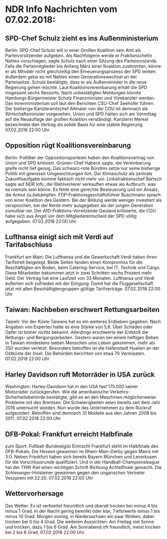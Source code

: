 # NDR Info Nachrichten vom 07.02.2018:


## SPD-Chef Schulz zieht es ins Außenministerium
Berlin: 	SPD-Chef Schulz will in einer Großen Koalition sein Amt als Parteivorsitzender aufgeben. Als Nachfolgerin werde er Fraktionschefin Nahles vorschlagen, sagte Schulz nach einer Sitzung des Parteivorstands. Falls die Parteimitglieder bis Anfang März einer Koalition zustimmten, könne er als Minister nicht gleichzeitig den Erneuerungsprozess der SPD lenken. Außerdem gebe es mit Nahles einen Generationswechsel an der Parteispitze. Schulz bestätigte, dass er als Außenminister in die neue Regierung gehen möchte. Laut Koalitionsvereinbarung erhält die SPD insgesamt sechs Ressorts. Nach unbestätigten Meldungen könnte Hamburgs Bürgermeister Scholz Finanzminister und Vizekanzler werden. Das Innenministerium soll laut den Berichten CSU-Chef Seehofer führen. Der bisherige Kanzleramtschef Altmaier von der CDU ist demnach als Wirtschaftsminister vorgesehen. Union und SPD hatten sich am Vormittag auf die Neuauflage der großen Koalition verständigt. Kanzlerin Merkel bezeichnete den Vertrag als solide Basis für eine stabile Regierung. 07.02.2018 22:00 Uhr 

## Opposition rügt Koalitionsvereinbarung
Berlin:     Politiker der Oppositionsparteien haben den Koalitionsvertrag von Union und SPD kritisiert. Grünen-Chef Habeck sagte, die Vereinbarung greife nicht tief genug. Das schwarz-rote Bündnis setze nur seine bisherige Politik mit gewissen Umgewichtungen fort. Der Klimaschutz als zentrale Zukunftsaufgabe komme faktisch nicht mehr vor. Linksfraktionschef Bartsch sagte auf NDR Info, die Wahlverlierer verkauften etwas als Aufbruch, was es niemals sein könne. Es fehle eine gerechte Besteuerung und ein Ansatz, die Armut zu bekämpfen. FDP-Fraktionsgeschäftsführer Buschmann sprach von einer Koalition des Gestern. Bei der Bildung werde weniger investiert als versprochen, bei der Rente mehr ausgegeben als der jungen Generation zumutbar sei. Der AfD-Fraktions-Vorsitzende Gauland kritisierte, die CDU habe sich aus Angst vor dem Mitgliederentscheid der SPD völlig aufgegeben. 07.02.2018 22:00 Uhr 

## Lufthansa einigt sich mit Verdi auf Tarifabschluss
Frankfurt am Main: Die Lufthansa und die Gewerkschaft Verdi haben ihren Tarifstreit beigelegt. Beide Seiten fanden einen Kompromiss für die Beschäftigten am Boden, beim Catering-Service, bei IT, Technik und Cargo. Diese Mitarbeiter bekommen jetzt in zwei Schritten sechs Prozent mehr Geld. Der Vertrag hat eine Laufzeit von 33 Monaten. Lufthansa und Verdi äußerten sich zufrieden mit der Einigung. Damit hat die Fluggesellschaft jetzt mit allen Beschäftigtengruppen gültige Tarifverträge. 07.02.2018 22:00 Uhr 

## Taiwan: Nachbeben erschwert Rettungsarbeiten
Taipeh: Vor der Küste Taiwans hat es ein weiteres Erdbeben gegeben. Nach Angaben von Experten hatte es eine Stärke von 5,6. Über Schäden oder Opfer ist bisher nichts bekannt. Allerdings erschwerte der Erdstoß die Rettungs- und Bergungsarbeiten. Gestern waren bei einem heftigen Beben in Taiwan mindestens sieben Menschen ums Leben gekommen, mehr als 250 wurden verletzt. Besonders betroffen ist die Hafenstadt Hualien an der Ostküste der Insel. Die Behörden berichten von etwa 70 Vermissten. 07.02.2018 22:00 Uhr 

## Harley Davidson ruft Motorräder in USA zurück
Washington:    Harley-Davidson hat in den USA fast 175.000 seiner Motorräder zurückgerufen. Wie die amerikanische Verkehrs-Sicherheitsbehörde bestätigte, gibt es an den Maschinen möglicherweise Probleme mit den Bremsen. Die Schwierigkeiten seien bereits seit dem Jahr 2016 untersucht worden. Nun wurde das Unternehmen zu dem Rückruf aufgeordert. Betroffen sind demnach 31 Modelle aus den Jahren 2008 bis 2011. 07.02.2018 22:00 Uhr 

## DFB-Pokal: Frankfurt erreicht Halbfinale
zum Sport: Fußball-Bundesligist Eintracht Frankfurt steht im Halbfinale des DFB-Pokals. Die Hessen gewannen im Rhein-Main-Derby gegen Mainz mit 3:0. Neben Frankfurt haben sich bereits Bayern München und Leverkusen für die Vorschlussrunde qualifiziert. Und in der Handball-Championsleague hat der THW Kiel einen wichtigen Schritt Richtung Achtelfinale gemacht. Die Schleswiger-Holsteiner gewannen gegen den ungarischen Vertreter Veszprem mit 22:20. 07.02.2018 22:00 Uhr 

## Wettervorhersage
Das Wetter: Es ist verbreitet freundlich und überall trocken bei minus 4 bis minus 1 Grad. In der Nacht gering bewölkt oder klar, Tiefstwerte minus 1 bis minus 10 Grad. Morgen sonnig, in Niedersachsen ein paar Wolken, dabei trocken bei 0 bis 4 Grad. Die weiteren Aussichten: Am Freitag viel Sonne und trocken, dazu 1 bis 6 Grad. Am Sonnabend oft freundlich, meist trocken bei 2 bis 6 Grad. 07.02.2018 22:00 Uhr 
